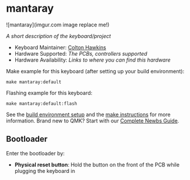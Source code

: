 # mantaray

![mantaray](imgur.com image replace me!)

*A short description of the keyboard/project*

* Keyboard Maintainer: [Colton Hawkins](https://github.com/Tux)
* Hardware Supported: *The PCBs, controllers supported*
* Hardware Availability: *Links to where you can find this hardware*

Make example for this keyboard (after setting up your build environment):

    make mantaray:default

Flashing example for this keyboard:

    make mantaray:default:flash

See the [build environment setup](https://docs.qmk.fm/#/getting_started_build_tools) and the [make instructions](https://docs.qmk.fm/#/getting_started_make_guide) for more information. Brand new to QMK? Start with our [Complete Newbs Guide](https://docs.qmk.fm/#/newbs).

## Bootloader

Enter the bootloader by:

* **Physical reset button**: Hold the button on the front of the PCB while plugging the keyboard in
